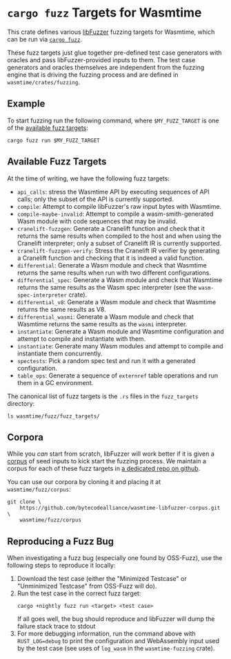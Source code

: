 # `cargo fuzz` Targets for Wasmtime

This crate defines various [libFuzzer](https://www.llvm.org/docs/LibFuzzer.html)
fuzzing targets for Wasmtime, which can be run via [`cargo
fuzz`](https://rust-fuzz.github.io/book/cargo-fuzz.html).

These fuzz targets just glue together pre-defined test case generators with
oracles and pass libFuzzer-provided inputs to them. The test case generators and
oracles themselves are independent from the fuzzing engine that is driving the
fuzzing process and are defined in `wasmtime/crates/fuzzing`.

## Example

To start fuzzing run the following command, where `$MY_FUZZ_TARGET` is one of
the [available fuzz targets](#available-fuzz-targets):

```shell
cargo fuzz run $MY_FUZZ_TARGET
```

## Available Fuzz Targets

At the time of writing, we have the following fuzz targets:

* `api_calls`: stress the Wasmtime API by executing sequences of API calls; only
  the subset of the API is currently supported.
* `compile`: Attempt to compile libFuzzer's raw input bytes with Wasmtime.
* `compile-maybe-invalid`: Attempt to compile a wasm-smith-generated Wasm module
  with code sequences that may be invalid.
* `cranelift-fuzzgen`: Generate a Cranelift function and check that it returns
  the same results when compiled to the host and when using the Cranelift
  interpreter; only a subset of Cranelift IR is currently supported.
* `cranelift-fuzzgen-verify`: Stress the Cranelift IR verifier by generating a
  Cranelift function and checking that it is indeed a valid function.
* `differential`: Generate a Wasm module and check that Wasmtime returns
  the same results when run with two different configurations.
* `differential_spec`: Generate a Wasm module and check that Wasmtime returns
  the same results as the Wasm spec interpreter (see the `wasm-spec-interpreter`
  crate).
* `differential_v8`: Generate a Wasm module and check that Wasmtime returns
  the same results as V8.
* `differential_wasmi`: Generate a Wasm module and check that Wasmtime returns
  the same results as the `wasmi` interpreter.
* `instantiate`: Generate a Wasm module and Wasmtime configuration and attempt
  to compile and instantiate with them.
* `instantiate`: Generate many Wasm modules and attempt to compile and
  instantiate them concurrently.
* `spectests`: Pick a random spec test and run it with a generated
  configuration.
* `table_ops`: Generate a sequence of `externref` table operations and run them
  in a GC environment.

The canonical list of fuzz targets is the `.rs` files in the `fuzz_targets`
directory:

```shell
ls wasmtime/fuzz/fuzz_targets/
```

## Corpora

While you *can* start from scratch, libFuzzer will work better if it is given a
[corpus](https://www.llvm.org/docs/LibFuzzer.html#corpus) of seed inputs to kick
start the fuzzing process. We maintain a corpus for each of these fuzz targets
in [a dedicated repo on
github](https://github.com/bytecodealliance/wasmtime-libfuzzer-corpus).

You can use our corpora by cloning it and placing it at `wasmtime/fuzz/corpus`:

```shell
git clone \
    https://github.com/bytecodealliance/wasmtime-libfuzzer-corpus.git \
    wasmtime/fuzz/corpus
```

## Reproducing a Fuzz Bug

When investigating a fuzz bug (especially one found by OSS-Fuzz), use the
following steps to reproduce it locally:

1. Download the test case (either the "Minimized Testcase" or "Unminimized
   Testcase" from OSS-Fuzz will do).
2. Run the test case in the correct fuzz target:
    ```shell
    cargo +nightly fuzz run <target> <test case>
    ```
    If all goes well, the bug should reproduce and libFuzzer will dump the
    failure stack trace to stdout
3. For more debugging information, run the command above with `RUST_LOG=debug`
   to print the configuration and WebAssembly input used by the test case (see
   uses of  `log_wasm` in the `wasmtime-fuzzing` crate).

